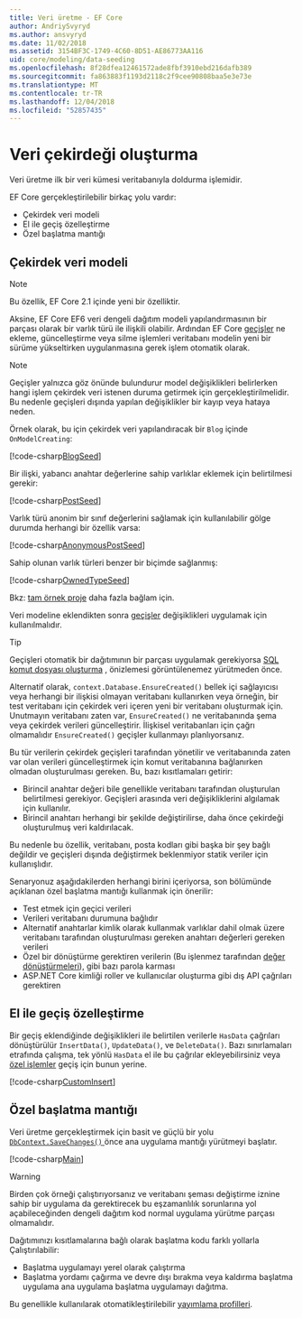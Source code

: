 ```yaml
---
title: Veri üretme - EF Core
author: AndriySvyryd
ms.author: ansvyryd
ms.date: 11/02/2018
ms.assetid: 3154BF3C-1749-4C60-8D51-AE86773AA116
uid: core/modeling/data-seeding
ms.openlocfilehash: 8f28dfea12461572ade8fbf3910ebd216dafb389
ms.sourcegitcommit: fa863883f1193d2118c2f9cee90808baa5e3e73e
ms.translationtype: MT
ms.contentlocale: tr-TR
ms.lasthandoff: 12/04/2018
ms.locfileid: "52857435"
---
```

# <a name="data-seeding"></a>Veri çekirdeği oluşturma

Veri üretme ilk bir veri kümesi veritabanıyla doldurma işlemidir.

EF Core gerçekleştirilebilir birkaç yolu vardır:
* Çekirdek veri modeli
* El ile geçiş özelleştirme
* Özel başlatma mantığı

## <a name="model-seed-data"></a>Çekirdek veri modeli

> [!NOTE]
> Bu özellik, EF Core 2.1 içinde yeni bir özelliktir.

Aksine, EF Core EF6 veri dengeli dağıtım modeli yapılandırmasının bir parçası olarak bir varlık türü ile ilişkili olabilir. Ardından EF Core [geçişler](xref:core/managing-schemas/migrations/index) ne ekleme, güncelleştirme veya silme işlemleri veritabanı modelin yeni bir sürüme yükseltirken uygulanmasına gerek işlem otomatik olarak.

> [!NOTE]
> Geçişler yalnızca göz önünde bulundurur model değişiklikleri belirlerken hangi işlem çekirdek veri istenen duruma getirmek için gerçekleştirilmelidir. Bu nedenle geçişleri dışında yapılan değişiklikler bir kayıp veya hataya neden.

Örnek olarak, bu için çekirdek veri yapılandıracak bir `Blog` içinde `OnModelCreating`:

[!code-csharp[BlogSeed](../../../samples/core/Modeling/DataSeeding/DataSeedingContext.cs?name=BlogSeed)]

Bir ilişki, yabancı anahtar değerlerine sahip varlıklar eklemek için belirtilmesi gerekir:

[!code-csharp[PostSeed](../../../samples/core/Modeling/DataSeeding/DataSeedingContext.cs?name=PostSeed)]

Varlık türü anonim bir sınıf değerlerini sağlamak için kullanılabilir gölge durumda herhangi bir özellik varsa:

[!code-csharp[AnonymousPostSeed](../../../samples/core/Modeling/DataSeeding/DataSeedingContext.cs?name=AnonymousPostSeed)]

Sahip olunan varlık türleri benzer bir biçimde sağlanmış:

[!code-csharp[OwnedTypeSeed](../../../samples/core/Modeling/DataSeeding/DataSeedingContext.cs?name=OwnedTypeSeed)]

Bkz: [tam örnek proje](https://github.com/aspnet/EntityFramework.Docs/tree/master/samples/core/Modeling/DataSeeding) daha fazla bağlam için.

Veri modeline eklendikten sonra [geçişler](xref:core/managing-schemas/migrations/index) değişiklikleri uygulamak için kullanılmalıdır.

> [!TIP]
> Geçişleri otomatik bir dağıtımının bir parçası uygulamak gerekiyorsa [SQL komut dosyası oluşturma](xref:core/managing-schemas/migrations/index#generate-sql-scripts) , önizlemesi görüntülenemez yürütmeden önce.

Alternatif olarak, `context.Database.EnsureCreated()` bellek içi sağlayıcısı veya herhangi bir ilişkisi olmayan veritabanı kullanırken veya örneğin, bir test veritabanı için çekirdek veri içeren yeni bir veritabanı oluşturmak için. Unutmayın veritabanı zaten var, `EnsureCreated()` ne veritabanında şema veya çekirdek verileri güncelleştirir. İlişkisel veritabanları için çağrı olmamalıdır `EnsureCreated()` geçişler kullanmayı planlıyorsanız.

Bu tür verilerin çekirdek geçişleri tarafından yönetilir ve veritabanında zaten var olan verileri güncelleştirmek için komut veritabanına bağlanırken olmadan oluşturulması gereken. Bu, bazı kısıtlamaları getirir:
* Birincil anahtar değeri bile genellikle veritabanı tarafından oluşturulan belirtilmesi gerekiyor. Geçişleri arasında veri değişikliklerini algılamak için kullanılır.
* Birincil anahtarı herhangi bir şekilde değiştirilirse, daha önce çekirdeği oluşturulmuş veri kaldırılacak.

Bu nedenle bu özellik, veritabanı, posta kodları gibi başka bir şey bağlı değildir ve geçişleri dışında değiştirmek beklenmiyor statik veriler için kullanışlıdır.

Senaryonuz aşağıdakilerden herhangi birini içeriyorsa, son bölümünde açıklanan özel başlatma mantığı kullanmak için önerilir:
* Test etmek için geçici verileri
* Verileri veritabanı durumuna bağlıdır
* Alternatif anahtarlar kimlik olarak kullanmak varlıklar dahil olmak üzere veritabanı tarafından oluşturulması gereken anahtarı değerleri gereken verileri
* Özel bir dönüştürme gerektiren verilerin (Bu işlenmez tarafından [değer dönüştürmeleri](xref:core/modeling/value-conversions)), gibi bazı parola karması
* ASP.NET Core kimliği roller ve kullanıcılar oluşturma gibi dış API çağrıları gerektiren

## <a name="manual-migration-customization"></a>El ile geçiş özelleştirme

Bir geçiş eklendiğinde değişiklikleri ile belirtilen verilerle `HasData` çağrıları dönüştürülür `InsertData()`, `UpdateData()`, ve `DeleteData()`. Bazı sınırlamaları etrafında çalışma, tek yönlü `HasData` el ile bu çağrılar ekleyebilirsiniz veya [özel işlemler](xref:core/managing-schemas/migrations/operations) geçiş için bunun yerine.

[!code-csharp[CustomInsert](../../../samples/core/Modeling/DataSeeding/Migrations/20181102235626_Initial.cs?name=CustomInsert)]

## <a name="custom-initialization-logic"></a>Özel başlatma mantığı

Veri üretme gerçekleştirmek için basit ve güçlü bir yolu [ `DbContext.SaveChanges()` ](xref:core/saving/index) önce ana uygulama mantığı yürütmeyi başlatır.

[!code-csharp[Main](../../../samples/core/Modeling/DataSeeding/Program.cs?name=CustomSeeding)]

> [!WARNING]
> Birden çok örneği çalıştırıyorsanız ve veritabanı şeması değiştirme iznine sahip bir uygulama da gerektirecek bu eşzamanlılık sorunlarına yol açabileceğinden dengeli dağıtım kod normal uygulama yürütme parçası olmamalıdır.

Dağıtımınızı kısıtlamalarına bağlı olarak başlatma kodu farklı yollarla Çalıştırılabilir:
* Başlatma uygulamayı yerel olarak çalıştırma
* Başlatma yordamı çağırma ve devre dışı bırakma veya kaldırma başlatma uygulama ana uygulama başlatma uygulamayı dağıtma.

Bu genellikle kullanılarak otomatikleştirilebilir [yayımlama profilleri](https://docs.microsoft.com/en-us/aspnet/core/host-and-deploy/visual-studio-publish-profiles).
